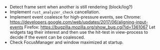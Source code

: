 * Detect frame sent when another is still rendering (block/log?)
* Implement `rust_analyzer_check` cancellation.
* Implement event coalesce for high-pressure events, see
   Chrome: https://developers.google.com/web/updates/2017/06/aligning-input-events
   Firefox: https://bugzilla.mozilla.org/show_bug.cgi?id=1361067
   Let widgets tag their interest and then use the hit-test in view-process to decide if
   the event can be coalesced.
* Check FocusManager and window maximized at startup.